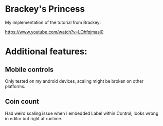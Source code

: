 Brackey's Princess
==================

My implementation of the tutorial from Brackey:

https://www.youtube.com/watch?v=LOhfqjmasi0

Additional features:
====================

## Mobile controls

Only tested on my android devices, scaling might be broken on other platforms.

## Coin count

Had weird scaling issue when I embedded Label within Control, looks wrong in editor but right at runtime.


